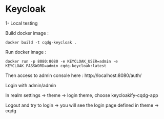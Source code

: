 Keycloak
========

1- Local testing

Build docker image : 

```docker build -t cqdg-keycloak .```

Run docker image : 

```docker run -p 8080:8080 -e KEYCLOAK_USER=admin -e KEYCLOAK_PASSWORD=admin cqdg-keycloak:latest```

Then access to admin console here : http://localhost:8080/auth/

Login with admin/admin

In realm settings -> theme -> login theme, choose keycloakify-cqdg-app

Logout and try to login -> you will see the login page defined in theme -> cqdg

